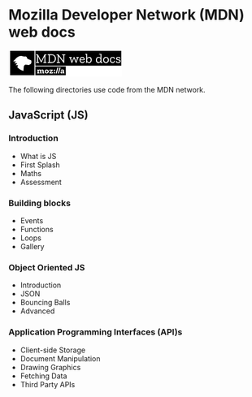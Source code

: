# Mozilla Developer Network (MDN) web docs
<img src="https://raw.githubusercontent.com/rysharprules/React-Playground/master/MDN/mdnLogo.png" /><br />
<p>The following directories use code from the MDN network.</p>

## JavaScript (JS)
### Introduction
- What is JS
- First Splash
- Maths
- Assessment

### Building blocks
- Events
- Functions
- Loops
- Gallery

### Object Oriented JS
- Introduction
- JSON
- Bouncing Balls
- Advanced

### Application Programming Interfaces (API)s
- Client-side Storage
- Document Manipulation
- Drawing Graphics
- Fetching Data
- Third Party APIs